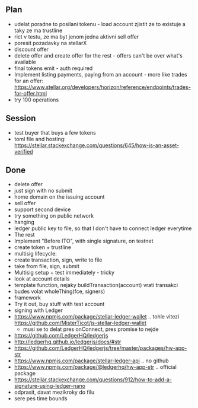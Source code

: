 ## Plan
 * udelat poradne to posilani tokenu - load account zjistit ze to existuje a taky ze ma trustline
 * rict v testu, ze ma byt jenom jedna aktivni sell offer
 * poresit pozadavky na stellarX
 * discount offer
 * delete offer and create offer for the rest - offers can't be over what's available
 * final tokens emit - auth required
 * Implement listing payments, paying from an account - more like trades for an offer: https://www.stellar.org/developers/horizon/reference/endpoints/trades-for-offer.html
 * try 100 operations

## Session
 * test buyer that buys a few tokens
 * toml file and hosting: https://stellar.stackexchange.com/questions/645/how-is-an-asset-verified

## Done
 * delete offer
 * just sign with no submit
 * home domain on the issuing account
 * sell offer
 * support second device
 * try something on public network
 * hanging
 * ledger public key to file, so that I don't have to connect ledger everytime
 * The rest
 * Implement "Before ITO", with single signature, on testnet
 * create token + trustline 
 * multisig lifecycle:
  * create transaction, sign, write to file
  * take from file, sign, submit
 * Multisig setup + test immediately - tricky
 * look at account details
  * template function, nejaky buildTransaction(account) vrati transakci
  * budes volat wholeThing(fce, signers)
 * framework
 * Try it out, buy stuff with test account
 * signing with Ledger 
  * https://www.npmjs.com/package/stellar-ledger-wallet .. tohle vitezi https://github.com/MisterTicot/js-stellar-ledger-wallet
    * musi se to delat pres onConnect, pres promise to nejde
  * https://github.com/LedgerHQ/ledgerjs
  * http://ledgerhq.github.io/ledgerjs/docs/#str
  * https://github.com/LedgerHQ/ledgerjs/tree/master/packages/hw-app-str
  * https://www.npmjs.com/package/stellar-ledger-api .. no github
  * https://www.npmjs.com/package/@ledgerhq/hw-app-str .. official package
  * https://stellar.stackexchange.com/questions/912/how-to-add-a-signature-using-ledger-nano
 * odprasit, davat mezikroky do filu
 * sere pes time bounds 
